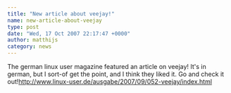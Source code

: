 ```yaml
---
title: "New article about veejay!"
name: new-article-about-veejay
type: post
date: "Wed, 17 Oct 2007 22:17:47 +0000"
author: matthijs
category: news
---
```

The german linux user magazine featured an article on veejay! It's in german, but I sort-of get the point, and I think they liked it. Go and check it out!http://www.linux-user.de/ausgabe/2007/09/052-veejay/index.html